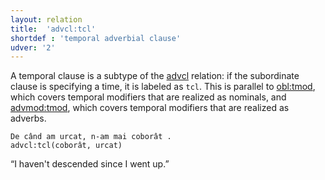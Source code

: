 ```yaml
---
layout: relation
title:  'advcl:tcl'
shortdef : 'temporal adverbial clause'
udver: '2'
---
```


A temporal clause is a subtype of the [advcl]() relation: if the subordinate clause is specifying a time, it is labeled as `tcl`.
This is parallel to [obl:tmod](), which covers temporal modifiers that are realized as nominals,
and [advmod:tmod](), which covers temporal modifiers that are realized as adverbs.

~~~ sdparse
De când am urcat, n-am mai coborât .
advcl:tcl(coborât, urcat)
~~~

“I haven't descended since I went up.”

<!-- Interlanguage links updated Čt lis 12 09:43:36 CET 2020 -->
